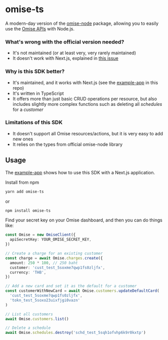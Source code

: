# omise-ts

A modern-day version of the [omise-node](https://github.com/omise/omise-node) package, allowing you to easily use the [Omise APIs](https://www.omise.co/docs) with Node.js.

### What's wrong with the official version needed?

- It's not maintained (or at least very, very rarely maintained)
- It doesn't work with Next.js, explained in [this issue](https://github.com/omise/omise-node/issues/140)

### Why is this SDK better?

- It's maintained, and it works with Next.js (see the [example-app](https://github.com/cpv123/omise-ts/tree/main/example-app) in this repo)
- It's written in TypeScript
- It offers more than just basic CRUD operations per resource, but also includes slightly more complex functions such as deleting all _schedules_ for a _customer_

### Limitations of this SDK

- It doesn't support all Omise resources/actions, but it is very easy to add new ones
- It relies on the types from official omise-node library

## Usage

The [example-app](https://github.com/cpv123/omise-ts/tree/main/example-app) shows how to use this SDK with a Next.js application.

Install from npm

```bash
yarn add omise-ts
```

or

```bash
npm install omise-ts
```

Find your secret key on your Omise dashboard, and then you can do things like:

```ts
const Omise = new OmiseClient({
  apiSecretKey: YOUR_OMISE_SECRET_KEY,
})

// Create a charge for an existing customer
const charge = await Omise.charges.create({
  amount: 250 * 100, // 250 baht
  customer: 'cust_test_5soxme7qwp1fs0zljfx',
  currency: 'THB',
})

// Add a new card and set it as the default for a customer
const customerWithNewCard = await Omise.customers.updateDefaultCard(
  'cust_test_5soxme7qwp1fs0zljfx',
  'tokn_test_5soxo23uixfjgi0vazn'
)

// List all customers
await Omise.customers.list()

// Delete a schedule
await Omise.schedules.destroy('schd_test_5sqh1ofvhp6k9r0kxtp')
```
